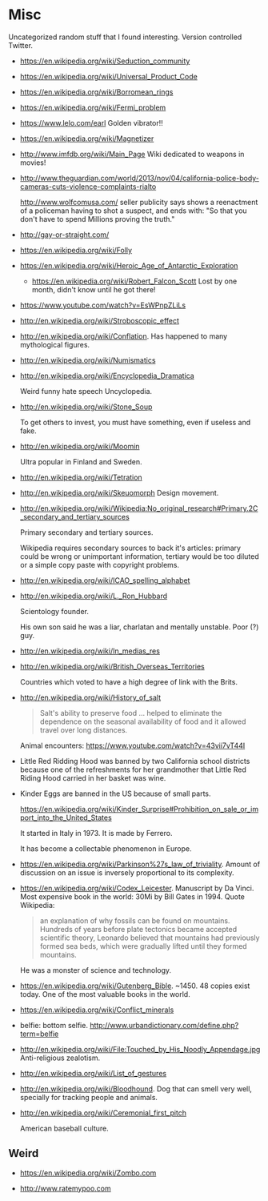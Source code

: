 # Misc

Uncategorized random stuff that I found interesting. Version controlled Twitter.

-   <https://en.wikipedia.org/wiki/Seduction_community>

-   <https://en.wikipedia.org/wiki/Universal_Product_Code>

-   <https://en.wikipedia.org/wiki/Borromean_rings>

-   <https://en.wikipedia.org/wiki/Fermi_problem>

-   <https://www.lelo.com/earl> Golden vibrator!!

-   <https://en.wikipedia.org/wiki/Magnetizer>

-   <http://www.imfdb.org/wiki/Main_Page> Wiki dedicated to weapons in movies!

-   <http://www.theguardian.com/world/2013/nov/04/california-police-body-cameras-cuts-violence-complaints-rialto>

    <http://www.wolfcomusa.com/> seller publicity says shows a reenactment of a policeman having to shot a suspect, and ends with: "So that you don't have to spend Millions proving the truth."

-   <http://gay-or-straight.com/>

-   <https://en.wikipedia.org/wiki/Folly>

-   <https://en.wikipedia.org/wiki/Heroic_Age_of_Antarctic_Exploration>

    - <https://en.wikipedia.org/wiki/Robert_Falcon_Scott> Lost by one month, didn't know until he got there!

-   <https://www.youtube.com/watch?v=EsWPnpZLiLs>

-   <http://en.wikipedia.org/wiki/Stroboscopic_effect>

-   <http://en.wikipedia.org/wiki/Conflation>. Has happened to many mythological figures.

-   <http://en.wikipedia.org/wiki/Numismatics>

-   <http://en.wikipedia.org/wiki/Encyclopedia_Dramatica>

    Weird funny hate speech Uncyclopedia.

-   <http://en.wikipedia.org/wiki/Stone_Soup>

    To get others to invest, you must have something, even if useless and fake.

-   <http://en.wikipedia.org/wiki/Moomin>

    Ultra popular in Finland and Sweden.

-   <http://en.wikipedia.org/wiki/Tetration>

-   <http://en.wikipedia.org/wiki/Skeuomorph> Design movement.

-   <http://en.wikipedia.org/wiki/Wikipedia:No_original_research#Primary.2C_secondary_and_tertiary_sources>

    Primary secondary and tertiary sources.

    Wikipedia requires secondary sources to back it's articles: primary could be wrong or unimportant information, tertiary would be too diluted or a simple copy paste with copyright problems.

-   <http://en.wikipedia.org/wiki/ICAO_spelling_alphabet>

-   <http://en.wikipedia.org/wiki/L._Ron_Hubbard>

    Scientology founder.

    His own son said he was a liar, charlatan and mentally unstable. Poor (?) guy.

-   <http://en.wikipedia.org/wiki/In_medias_res>

-   <http://en.wikipedia.org/wiki/British_Overseas_Territories>

    Countries which voted to have a high degree of link with the Brits.

-   <http://en.wikipedia.org/wiki/History_of_salt>

    > Salt's ability to preserve food ... helped to eliminate the dependence
    > on the seasonal availability of food and it allowed travel over long distances.

    Animal encounters: <https://www.youtube.com/watch?v=43vii7vT44I>

-   Little Red Ridding Hood was banned by two California school districts because one of the refreshments for her grandmother that Little Red Riding Hood carried in her basket was wine.

-   Kinder Eggs are banned in the US because of small parts.

    <https://en.wikipedia.org/wiki/Kinder_Surprise#Prohibition_on_sale_or_import_into_the_United_States>

    It started in Italy in 1973. It is made by Ferrero.

    It has become a collectable phenomenon in Europe.

-   <https://en.wikipedia.org/wiki/Parkinson%27s_law_of_triviality>. Amount of discussion on an issue is inversely proportional to its complexity.

-   <https://en.wikipedia.org/wiki/Codex_Leicester>. Manuscript by Da Vinci. Most expensive book in the world: 30Mi by Bill Gates in 1994. Quote Wikipedia:

    > an explanation of why fossils can be found on mountains. Hundreds of years before plate tectonics became accepted scientific theory, Leonardo believed that mountains had previously formed sea beds, which were gradually lifted until they formed mountains.

    He was a monster of science and technology.

-   <https://en.wikipedia.org/wiki/Gutenberg_Bible>. ~1450. 48 copies exist today. One of the most valuable books in the world.

-   <https://en.wikipedia.org/wiki/Conflict_minerals>

-   belfie: bottom selfie. <http://www.urbandictionary.com/define.php?term=belfie>

-   <http://en.wikipedia.org/wiki/File:Touched_by_His_Noodly_Appendage.jpg> Anti-religious zealotism.

-   <http://en.wikipedia.org/wiki/List_of_gestures>

-   <http://en.wikipedia.org/wiki/Bloodhound>. Dog that can smell very well, specially for tracking people and animals.

-   <http://en.wikipedia.org/wiki/Ceremonial_first_pitch>

    American baseball culture.

## Weird

-   <https://en.wikipedia.org/wiki/Zombo.com>

-   <http://www.ratemypoo.com>
